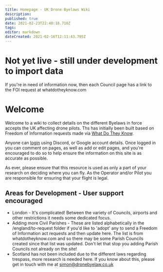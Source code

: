 ```yaml
---
title: Homepage - UK Drone Byelaws Wiki
description: 
published: true
date: 2021-02-23T22:40:18.710Z
tags: 
editor: markdown
dateCreated: 2021-02-16T12:11:43.795Z
---
```


# Not yet live - still under development to import data
If you're in need of information now, then each Council page has a link to the FOI request at whatdotheyknow.com 

# Welcome
Welcome to a wiki to collect details on the different Byelaws in force accepts the UK affecting drone pilots. Ths has initially been built based on Freedom of Information requests made via [What Do They Know](https://whatdotheyknow.com).

Anyone can [login](https://dronebyelaw.co.uk/login) using Discord, or Google account details. Once logged in you can comment on pages, as well as add or edit pages, and you're encouraged to do so to help ensure the information on this site is as accurate as possible.

As ever, please ensure that this resource is used as only a part of your research on deciding where you can fly. As the Operator and/or Pilot you are responsible for ensuring that your flight is legal.

## Areas for Development - User support encouraged
- London - It's complicated! Between the variety of Councils, airports and other restrictions it needs some dedicated focus.
- Adding more Civil Parishes - These are listed alphabetically in the /england/to-request folder if you'd like to 'adopt' any to send a Freedom of Information act requests and then update here. The list is from whatdotheyknow.com and so there may be some Parish Councils created since that list was updated. Don't let that stop you adding Parish Councils not already on the site!
- Scotland has not been included due to the different laws regarding trespass, more research is needed here. If you know about this, please get in touch with me at simon@dronebyelaw.co.uk 